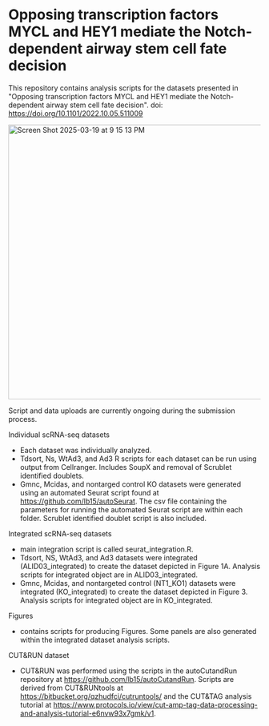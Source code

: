 # Opposing transcription factors MYCL and HEY1 mediate the Notch-dependent airway stem cell fate decision

This repository contains analysis scripts for the datasets presented in "Opposing transcription factors MYCL and HEY1 mediate the Notch-dependent airway stem cell fate decision". doi: https://doi.org/10.1101/2022.10.05.511009

<img width="549" alt="Screen Shot 2025-03-19 at 9 15 13 PM" src="https://github.com/user-attachments/assets/f1745c0c-ba46-4491-9f4a-c6622aa43384" />

Script and data uploads are currently ongoing during the submission process.

Individual scRNA-seq datasets
  - Each dataset was individually analyzed. 
  - Tdsort, Ns, WtAd3, and Ad3 R scripts for each dataset can be run using output from Cellranger. Includes SoupX and removal of Scrublet identified doublets.
  - Gmnc, Mcidas, and nontarged control KO datasets were generated using an automated Seurat script found at https://github.com/lb15/autoSeurat. The csv file containing the parameters for running the automated Seurat script are within each folder. Scrublet identified doublet script is also included.

Integrated scRNA-seq datasets
  - main integration script is called seurat_integration.R. 
  - Tdsort, NS, WtAd3, and Ad3 datasets were integrated (ALID03_integrated) to create the dataset depicted in Figure 1A. Analysis scripts for integrated object are in ALID03_integrated.
  - Gmnc, Mcidas, and nontargeted control (NT1_KO1) datasets were integrated (KO_integrated) to create the dataset depicted in Figure 3. Analysis scripts for integrated object are in KO_integrated.
  
Figures
  - contains scripts for producing Figures. Some panels are also generated within the integrated dataset analysis scripts. 
 
CUT&RUN dataset
  - CUT&RUN was performed using the scripts in the autoCutandRun repository at https://github.com/lb15/autoCutandRun. Scripts are derived from CUT&RUNtools at https://bitbucket.org/qzhudfci/cutruntools/ and the CUT&TAG analysis tutorial at https://www.protocols.io/view/cut-amp-tag-data-processing-and-analysis-tutorial-e6nvw93x7gmk/v1.
